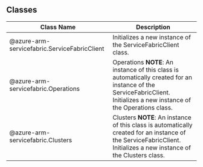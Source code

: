 ## Classes
| Class Name | Description |
|---|---|
| @azure-arm-servicefabric.ServiceFabricClient |Initializes a new instance of the ServiceFabricClient class.|
| @azure-arm-servicefabric.Operations |Operations __NOTE__: An instance of this class is automatically created for an instance of the ServiceFabricClient. Initializes a new instance of the Operations class.|
| @azure-arm-servicefabric.Clusters |Clusters __NOTE__: An instance of this class is automatically created for an instance of the ServiceFabricClient. Initializes a new instance of the Clusters class.|
